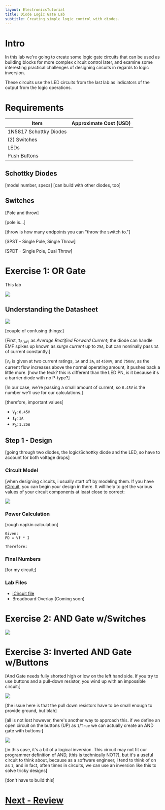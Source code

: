 ```yaml
---
layout: ElectronicsTutorial
title: Diode Logic Gate Lab
subtitle: Creating simple logic control with diodes.
---
```


# Intro

In this lab we're going to create some logic gate circuits that can be used as building blocks for more complex circuit control later, and examine some interesting practical challenges of designing circuits in regards to logic inversion.

These circuits use the LED circuits from the last lab as indicators of the output from the logic operations.


# Requirements

| Item                                     | Approximate Cost (USD) |
| ---------------------------------------- | ---------------------- |
| 1N5817 Schottky Diodes                    |
| (2) Switches                             |
| LEDs  ||
| Push Buttons   ||

## Schottky Diodes

[model number, specs]
[can build with other diodes, too]

## Switches

[Pole and throw]

[pole is...]

[throw is how many endpoints you can "throw the switch to."]

[SPST - Single Pole, Single Throw]

[SPDT - Single Pole, Dual Throw]

# Exercise 1: OR Gate

This lab

![](../Support_Files/Lab_Circuit_Logical_OR_Gate.svg)


## Understanding the Datasheet

![](../Support_Files/SS_Schottky_Diode_Datasheet.png)

[couple of confusing things:]

[First, `I`<sub>`F(AV)`</sub> as _Average Rectified Forward Current_; the diode can handle EMF spikes up known as _surge current_ up to `25A`, but can nominally pass `1A` of current constantly.]

[`V`<sub>`f`</sub> is given at two current ratings, `1A` and `3A`, at `450mV`, and `750mV`, as the current flow increases above the normal operating amount, it pushes back a little more. [how the feck? this is different than the LED PN, is it because it's a barrier diode with no P-type?]

[In our case, we're passing a small amount of current, so `0.45V` is the number we'll use for our calculations.]

[therefore, important values]

* **`V`<sub>`f`</sub>**: `0.45V`
* **`I`<sub>`f`</sub>**: `1A`
* **`P`<sub>`D`</sub>**: `1.25W`


## Step 1 - Design

[going through two diodes, the logic/Schottky diode and the LED, so have to account for both voltage drops]

### Circuit Model

[when designing circuits, i usually start off by modeling them. 
If you have [iCircuit](http://icircuitapp.com), you can begin your design in there. It will help to get the various values of your circuit components at least close to correct:

![](../Support_Files/SS_iCircuit_OR_Lab.png)

### Power Calculation

[rough napkin calculation]

```
Given:
PD = Vf * I

Therefore:

```

### Final Numbers

[for my circuit;]


### Lab Files

* [iCircuit file](../Support_Files/LAB_OR_Gate.icircuit)
* Breadboard Overlay (Coming soon)


# Exercise 2: AND Gate w/Switches

![](../Support_Files/Lab_Circuit_Logical_AND_Gate.svg)

# Exercise 3: Inverted AND Gate w/Buttons

[And Gate needs fully shorted high or low on the left hand side. If you try to use buttons and a pull-down resistor, you wind up with an impossible circuit:]

![](../Support_Files/SS_iCircuit_Impossible_AND_Gate.png)

[the issue here is that the pull down resistors have to be small enough to provide ground, but blah]

[all is not lost however, there's another way to approach this. if we define an open circuit on the buttons (UP) as `1`/`True` we can actually create an AND gate with buttons:]

![](../Support_Files/Lab_Circuit_Logical_AND_Gate_Inverted.svg)

[in this case, it's a bit of a logical inversion. This circuit may not fit our programmer definition of AND, (this is technically NOT?), but it's a useful circuit to think about, because as a software engineer, I tend to think of on as `1`, and in fact, often times in circuits, we can use an inversion like this to solve tricky designs]

[don't have to build this]


# [Next - Review](../Review)